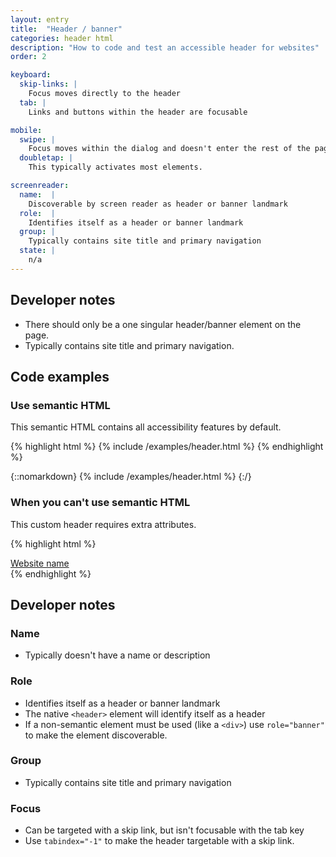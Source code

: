 ```yaml
---
layout: entry
title:  "Header / banner"
categories: header html
description: "How to code and test an accessible header for websites"
order: 2

keyboard:
  skip-links: |
    Focus moves directly to the header
  tab: |
    Links and buttons within the header are focusable

mobile:
  swipe: |
    Focus moves within the dialog and doesn't enter the rest of the page.
  doubletap: |
    This typically activates most elements.

screenreader:
  name:  |
    Discoverable by screen reader as header or banner landmark
  role:  |
    Identifies itself as a header or banner landmark
  group: |
    Typically contains site title and primary navigation
  state: |
    n/a
---
```


## Developer notes

- There should only be a one singular header/banner element on the page. 
- Typically contains site title and primary navigation.

## Code examples

### Use semantic HTML

This semantic HTML contains all accessibility features by default.

{% highlight html %}
{% include /examples/header.html %}
{% endhighlight %}

{::nomarkdown}
{% include /examples/header.html %}
{:/}


### When you can't use semantic HTML

This custom header requires extra attributes.

{% highlight html %}
<div role="banner" tabindex="-1" id="example-header">
  <a href="/">Website name</a>
</div>
{% endhighlight %}

## Developer notes

### Name
- Typically doesn't have a name or description

### Role

- Identifies itself as a header or banner landmark
- The native `<header>` element will identify itself as a header
- If a non-semantic element must be used (like a `<div>`) use `role="banner"` to make the element discoverable.

### Group

-   Typically contains site title and primary navigation

### Focus

- Can be targeted with a skip link, but isn't focusable with the tab key
- Use `tabindex="-1"` to make the header targetable with a skip link.


